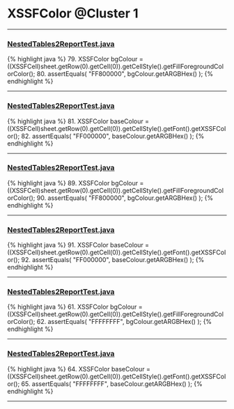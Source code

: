 # XSSFColor @Cluster 1

***

### [NestedTables2ReportTest.java](https://searchcode.com/codesearch/view/122565043/)
{% highlight java %}
79. XSSFColor bgColour = ((XSSFCell)sheet.getRow(0).getCell(0)).getCellStyle().getFillForegroundColorColor();
80. assertEquals( "FF800000", bgColour.getARGBHex() );
{% endhighlight %}

***

### [NestedTables2ReportTest.java](https://searchcode.com/codesearch/view/122565043/)
{% highlight java %}
81. XSSFColor baseColour = ((XSSFCell)sheet.getRow(0).getCell(0)).getCellStyle().getFont().getXSSFColor();
82. assertEquals( "FF000000", baseColour.getARGBHex() );
{% endhighlight %}

***

### [NestedTables2ReportTest.java](https://searchcode.com/codesearch/view/64531651/)
{% highlight java %}
89. XSSFColor bgColour = ((XSSFCell)sheet.getRow(0).getCell(0)).getCellStyle().getFillForegroundColorColor();
90. assertEquals( "FF800000", bgColour.getARGBHex() );
{% endhighlight %}

***

### [NestedTables2ReportTest.java](https://searchcode.com/codesearch/view/64531651/)
{% highlight java %}
91. XSSFColor baseColour = ((XSSFCell)sheet.getRow(0).getCell(0)).getCellStyle().getFont().getXSSFColor();
92. assertEquals( "FF000000", baseColour.getARGBHex() );
{% endhighlight %}

***

### [NestedTables2ReportTest.java](https://searchcode.com/codesearch/view/126772640/)
{% highlight java %}
61. XSSFColor bgColour = ((XSSFCell)sheet.getRow(0).getCell(0)).getCellStyle().getFillForegroundColorColor();
62. assertEquals( "FFFFFFFF", bgColour.getARGBHex() );
{% endhighlight %}

***

### [NestedTables2ReportTest.java](https://searchcode.com/codesearch/view/126772640/)
{% highlight java %}
64. XSSFColor baseColour = ((XSSFCell)sheet.getRow(0).getCell(0)).getCellStyle().getFont().getXSSFColor();
65. assertEquals( "FFFFFFFF", baseColour.getARGBHex() );
{% endhighlight %}

***


